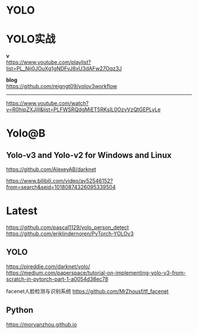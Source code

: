 # YOLO


# YOLO实战   

**v**         
https://www.youtube.com/playlist?list=PL_Nji0JOuXg1gNDFvJ8xU3dAFw27Oqz3J



**blog**      
https://github.com/reigngt09/yolov3workflow

--------

https://www.youtube.com/watch?v=R0hipZXJjlI&list=PLFWSRQdgMiET5RKsIL0OzvVzQtGEPLyLe     





#  Yolo@B
##  Yolo-v3 and Yolo-v2 for Windows and Linux     
https://github.com/AlexeyAB/darknet

https://www.bilibili.com/video/av52546152?from=search&seid=10180874326095339504   






# Latest 
https://github.com/pascal1129/yolo_person_detect    
https://github.com/eriklindernoren/PyTorch-YOLOv3    


## YOLO

https://pjreddie.com/darknet/yolo/
https://medium.com/paperspace/tutorial-on-implementing-yolo-v3-from-scratch-in-pytorch-part-1-a0054d38ec78



facenet人脸检测与识别系统
https://github.com/MrZhousf/tf_facenet




##  Python 

https://morvanzhou.github.io





